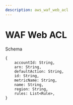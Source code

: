 ```yaml
---
description: aws_waf_web_acl
---
```


# WAF Web ACL

Schema
```
{
	accountId: String,
	arn: String,
	defaultAction: String,
	id: String,
	metricName: String,
	name: String,
	region: String,
	rules: List<Rule>,
}
```
